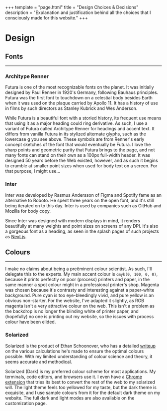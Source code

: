 +++
template = "page.html"
title = "Design Choices & Decisions"
description = "Explanation and justification behind all the choices that I consciously made for this website."
+++

<h1>Desi<span class="ss01">gn</span></h1>

<h2>Fonts</h2>
<hr>
<h3>Architype Renner</h3>
<aside>Futura is one of the most recognizable fonts on the planet. It was initially designed by Paul Renner in 1920's
    Germany, following Bauhaus principles. Futura was the first font to touchdown on a celestial body besides Earth
    when it was used on the plaque carried by Apollo 11. It has a history of use in films by such directors as Stanley
    Kubrick and Wes Anderson.</aside>
<p>
    While Futura is a beautiful font with a storied history, its frequent use means that using it as a major heading
    could ring derivative. As such, I use a variant of Futura called Architype Renner for headings and accent text. It
    differs from vanilla Futura in its stylized alternate glyphs, such as the lowercase g you see above. These symbols
    are from Renner's early concept sketches of the font that would eventually be Futura. I love the sharp points and
    geometric purity that Futura brings to the page, and not many fonts can stand on their own as a 100px full-width
    header. It was designed 50 years before the Web existed, however, and as such it begins to crumble at smaller point
    sizes when used for body text on a screen. For that purpose, I might use…
</p>

<h3>Inter</h3>
<aside>Inter was developed by Rasmus Andersson of Figma and Spotify fame as an alternative to Roboto. He spent three
    years on the open font, and it's still being iterated on to this day. Inter is used by companies such as GitHub and
    Mozilla for body copy.</aside>
<p>Since Inter was designed with modern displays in mind, it renders beautifully at many weights and point sizes on
    screens of any DPI. It's also a gorgeous font as a heading, as seen in the splash pages of such projects as <a
        href="https://nextjs.org/">Next.js</a>.</p>

<!-- Old fonts that I no longer use on this website. -->
<!-- <h3>Proxima Nova</h3>
<aside>Proxima Nova was created by typographer Mark Simonson in 2005, and takes inspiration from Helvetica, Futura, and
    Akzidenz Grotesk, among others. It's designed with body-text legibility in mind, and incorporates modern type design
    very effectively, including features such as fractions, ligatures, and ordinals.</aside>
<p>Proxima Nova is a delightful font, and is typically my first port of call when I need a sans-serif body font. It
    loses some legibility at small sizes on low-DPI screens, but my designs usually don't require that. This is the font
    used for most text on my résumé. For longer pieces of writing (such as this one), however, I prefer a serifed font,
    such as...
</p>

<h3>Charter</h3>
<p>Charter was specifically designed for use in fax machines, which have a lower DPI than the 300 typically used in
    screenprinting at that time. Since many desktop monitors have a significantly lower DPI than 300 (although a typical
    phone easily surpasses this), Charter holds up remarkably well as a screen font. I find that serifs improve
    legibility at smaller point sizes, as well as for those with visual impairments (I strive to run a highly accessible
    site for all. I use HTML5's semantics to maintain structure for screenreaders and keep my colour palettes
    high-contrast (and <a class=broken-link future-href="/colour-themes">customizable</a>!) If you have a disability,
    and you find my website especially difficult to browse, I would greatly appreciate you contacting me at
    {{site.email-link}}).
</p> -->

<h2>Colours</h2>
<hr>
<p>I make no claims about being a preëminent colour scientist. As such, I'll delegate this to the experts. My main
    accent colour is <code>cmyk(0, 100, 0, 0)</code>, because it prints perfectly on poor (process) printers and paper,
    in the same
    manner a spot colour might in a professional printer's shop. Magenta was chosen because it's contrasty and
    interesting against a paper-white background. Pure cyan is too eye-bleedingly vivid, and pure yellow is an obvious
    non-starter. For the website, I've adapted it slightly, as RGB magenta isn't a very attractive colour on the web.
    This isn't a problem as the backdrop is no longer the blinding white of printer paper, and (hopefully) no one is
    printing out my website, so the issues with process colour have been elided.
</p>
<h3>Solarized</h3>
<aside>Solarized is the product of Ethan Schoonover, who has a detailed
    <a href="https://ethanschoonover.com/solarized/">writeup</a> on the various calculations he's made to ensure the
    optimal colours possible. With my limited understanding of colour science and theory, it seems accurate and
    methodical.
</aside>
<p>Solarized (Dark) is my preferred colour scheme for most applications. My terminals, code editors, and browsers use
    it. I even have a <a href="https://darkreader.org/">Chrome extension</a> that tries its best to convert the rest of
    the web to my solarized will. The light theme feels too yellowed for my taste, but the dark theme is exquisite, and
    I use sample colours from it for the default dark theme on my website. The full dark and light modes are also
    available on the <a class=broken-link future-href="/colour-themes">customization</a> page.
</p>